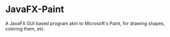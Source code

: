 # JavaFX-Paint
A JavaFX GUI based program akin to Microsoft's Paint, for drawing shapes, coloring them, etc.
